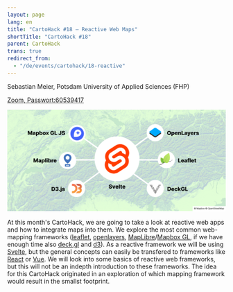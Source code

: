 ```yaml
---
layout: page
lang: en
title: "CartoHack #18 – Reactive Web Maps"
shortTitle: "CartoHack #18" 
parent: CartoHack
trans: true
redirect_from:
  - "/de/events/cartohack/18-reactive"
---
```


Sebastian Meier, Potsdam University of Applied Sciences (FHP)<br />

<a href="https://fh-potsdam.zoom.us/j/61005142205?pwd=QWQzSGdPNHNoRGVET2VDVlJhL25lZz09 ">Zoom, Passwort:60539417</a>

![CartoHack #18](/images/cartohack/18-reactive.png)

At this month's CartoHack, we are going to take a look at reactive web apps and how to integrate maps into them. We explore the most common web-mapping frameworks ([leaflet](https://leafletjs.com/), [openlayers](https://openlayers.org/), [MapLibre](https://maplibre.org/)/[Mapbox GL](https://docs.mapbox.com/mapbox-gl-js/api/), if we have enough time also [deck.gl](https://deck.gl/) and [d3](https://d3js.org/)). As a reactive framework we will be using [Svelte](https://svelte.dev/), but the general concepts can easily be transfered to frameworks like [React](https://react.dev/) or [Vue](https://vuejs.org/). We will look into some basics of reactive web frameworks, but this will not be an indepth introduction to these frameworks. The idea for this CartoHack originated in an exploration of which mapping framework would result in the smallst footprint. 